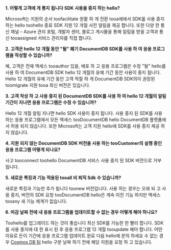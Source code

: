 **1. 어떻게 고객에 게 통지 됩니다 SDK 사용을 중지 하는 hello?**

Microsoft는 지원의 순서 toofacilitate 원활 하 게 전환 tooa에에서 SDK를 사용 중지 하는 hello toohello 종료 SDK 지원 12 개월 사전 알림을 제공 합니다. 또한 다양 한 통신 채널 – Azure 관리 포털, 개발자 센터, 블로그 게시물을 통해 알림을 받을 고객과 통신 tooassigned 서비스 관리자를 직접 합니다.

**2. 고객은 hello 12 개월 동안 "될" 폐기 DocumentDB SDK를 사용 하 여 응용 프로그램을 작성할 수 있습니까?** 

예, 고객은 전체 액세스 tooauthor 있을, 배포 하 고 응용 프로그램은 수정 "될" hello를 사용 하 여 DocumentDB SDK hello 12 개월의 유예 기간 동안 사용이 중지 됩니다. Hello 12 개월의 유예 기간 동안 고객 적절 하 게 DocumentDB SDK의이 권장된 toomigrate 지원 tooa 최신 버전은 있습니다.

**3. 고객 작성 하 고 사용 중지 된 DocumentDB SDK를 사용 하 여 hello 12 개월의 알림 기간이 지나면 응용 프로그램은 수정 수 있습니까?**

Hello 12 개월 알림 지나면 hello SDK 사용이 중지 됩니다. 사용 중지 된 SDK를 사용 하는 응용 프로그램에서 모든 액세스 tooDocumentDB hello DocumentDB 플랫폼에서 허용 되지 않습니다. 또한 Microsoft는 고객 지원 hello에 SDK를 사용 중지 제공 하지 않습니다.

**4. 지원 되지 않는 DocumentDB SDK 버전을 사용 하는 tooCustomer의 실행 중인 응용 프로그램 어떻게 되나요?**

사고 tooconnect toohello DocumentDB 서비스 사용 중지 된 SDK 버전으로 거부 됩니다. 

**5. 새로운 특징과 기능 적용된 tooall 비 퇴직 Sdk 수 있습니까?**

새로운 특징과 기능만 추가 됩니다 toonew 버전입니다. 사용 하는 경우는 오래 되 고 사용 중지, 버전의 SDK 요청 tooDocumentDB hello은 계속 이전 기능 하지만 액세스 tooany 새 기능 체계가 없습니다.  

**6. 마감 날짜 전에 내 응용 프로그램을 업데이트할 수 없는 경우 어떻게 해야 하나요?**

Toohello를 업그레이드 하는 것이 좋습니다 최신 SDK를 가능한 한 빨리 합니다. SDK를 사용 중지에 대 한 표시 된 후 응용 프로그램 12 개월 tooupdate 해야 합니다. 어떤 이유로 든이 기간에 응용 프로그램 업데이트 완료 다음 hello에 문의 하세요 수 없는 경우 [Cosmos DB 팀](mailto:askcosmosdb@microsoft.com) hello 구분 날짜 하기 전에 해당 지원을 요청 하 고 있습니다.

